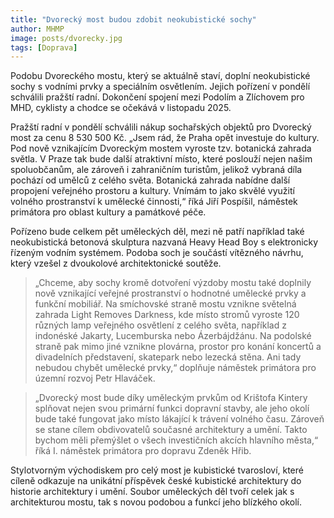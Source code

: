 ```yaml
---
title: "Dvorecký most budou zdobit neokubistické sochy"
author: MHMP
image: posts/dvorecky.jpg
tags: [Doprava]
---
```


Podobu Dvoreckého mostu, který se aktuálně staví, doplní neokubistické sochy s vodními prvky a speciálním osvětlením. Jejich pořízení v pondělí schválili pražští radní. Dokončení spojení mezi Podolím a Zlíchovem pro MHD, cyklisty a chodce se očekává v listopadu 2025.

Pražští radní v pondělí schválili nákup sochařských objektů pro Dvorecký most za cenu 8 530 500 Kč. „Jsem rád, že Praha opět investuje do kultury. Pod nově vznikajícím Dvoreckým mostem vyroste tzv. botanická zahrada světla. V Praze tak bude další atraktivní místo, které poslouží nejen našim spoluobčanům, ale zároveň i zahraničním turistům, jelikož vybraná díla pochází od umělců z celého světa. Botanická zahrada nabídne další propojení veřejného prostoru a kultury. Vnímám to jako skvělé využití volného prostranství k umělecké činnosti,“ říká Jiří Pospíšil, náměstek primátora pro oblast kultury a památkové péče.

Pořízeno bude celkem pět uměleckých děl, mezi ně patří například také neokubistická betonová skulptura nazvaná Heavy Head Boy s elektronicky řízeným vodním systémem. Podoba soch je součástí vítězného návrhu, který vzešel z dvoukolové architektonické soutěže. 

> „Chceme, aby sochy kromě dotvoření výzdoby mostu také doplnily nově vznikající veřejné prostranství o hodnotné umělecké prvky a funkční mobiliář. Na smíchovské straně mostu vznikne světelná zahrada Light Removes Darkness, kde místo stromů vyroste 120 různých lamp veřejného osvětlení z celého světa, například z indonéské Jakarty, Lucemburska nebo Ázerbájdžánu. Na podolské straně pak mimo jiné vznikne plovárna, prostor pro konání koncertů a divadelních představení, skatepark nebo lezecká stěna. Ani tady nebudou chybět umělecké prvky,“ doplňuje náměstek primátora pro územní rozvoj Petr Hlaváček.

> „Dvorecký most bude díky uměleckým prvkům od Krištofa Kintery splňovat nejen svou primární funkci dopravní stavby, ale jeho okolí bude také fungovat jako místo lákající k trávení volného času. Zároveň se stane cílem obdivovatelů současné architektury a umění. Takto bychom měli přemýšlet o všech investičních akcích hlavního města,“ říká I. náměstek primátora pro dopravu Zdeněk Hřib.

Stylotvorným východiskem pro celý most je kubistické tvarosloví, které cíleně odkazuje na unikátní příspěvek české kubistické architektury do historie architektury i umění. Soubor uměleckých děl tvoří celek jak s architekturou mostu, tak s novou podobou a funkcí jeho blízkého okolí.
